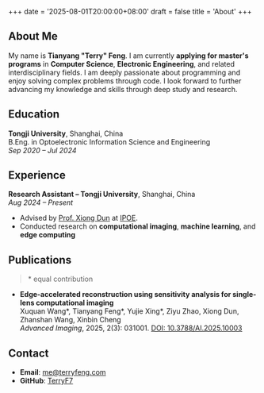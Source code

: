 +++
date = '2025-08-01T20:00:00+08:00'
draft = false
title = 'About'
+++

## About Me

My name is **Tianyang "Terry" Feng**. I am currently **applying for master's programs** in **Computer Science**, **Electronic Engineering**, and related interdisciplinary fields. I am deeply passionate about programming and enjoy solving complex problems through code. I look forward to further advancing my knowledge and skills through deep study and research.

## Education

**Tongji University**, Shanghai, China  
B.Eng. in Optoelectronic Information Science and Engineering  
*Sep 2020 – Jul 2024*

## Experience

**Research Assistant – Tongji University**, Shanghai, China  
*Aug 2024 – Present*

- Advised by [Prof. Xiong Dun](https://ipoe.tongji.edu.cn/en/info/1848/2012.htm) at [IPOE](https://ipoe.tongji.edu.cn/en/).
- Conducted research on **computational imaging**, **machine learning**, and **edge computing**

## Publications

> \* equal contribution

- **Edge-accelerated reconstruction using sensitivity analysis for single-lens computational imaging**  
  Xuquan Wang*, Tianyang Feng*, Yujie Xing*, Ziyu Zhao, Xiong Dun, Zhanshan Wang, Xinbin Cheng  
  *Advanced Imaging*, 2025, 2(3): 031001. [DOI: 10.3788/AI.2025.10003](http://doi.org/10.3788/AI.2025.10003)

## Contact

- **Email**: [me@terryfeng.com](mailto:me@terryfeng.com)
- **GitHub**: [TerryF7](https://github.com/TerryF7)
